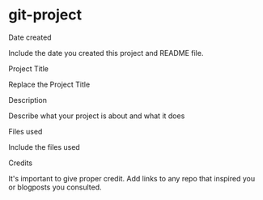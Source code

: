 # git-project
Date created

Include the date you created this project and README file.

Project Title

Replace the Project Title

Description

Describe what your project is about and what it does

Files used

Include the files used

Credits

It's important to give proper credit. Add links to any repo that inspired you or blogposts you consulted.
